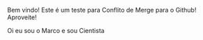 Bem vindo! Este é um teste para Conflito de Merge para o Github! Aproveite!

Oi eu sou o Marco e sou Cientista